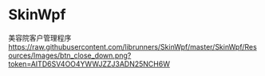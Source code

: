 # SkinWpf
美容院客户管理程序
https://raw.githubusercontent.com/librunners/SkinWpf/master/SkinWpf/Resources/Images/btn_close_down.png?token=AITD6SV4OO4YWWJZZJ3ADN25NCH6W
